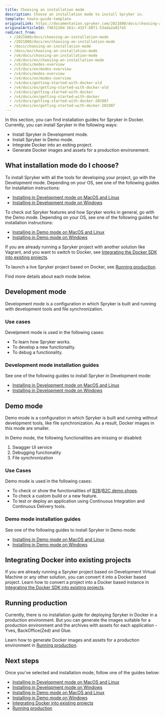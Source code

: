 ```yaml
---
title: Choosing an installation mode
description: Choose an installation mode to install Spryker in.
template: howto-guide-template
originalLink: https://documentation.spryker.com/2021080/docs/choosing-an-installation-mode
originalArticleId: f463210d-1b1c-432f-b0f1-53ada2a017e5
redirect_from:
  - /2021080/docs/choosing-an-installation-mode
  - /2021080/docs/en/choosing-an-installation-mode
  - /docs/choosing-an-installation-mode
  - /docs/en/choosing-an-installation-mode
  - /v6/docs/choosing-an-installation-mode
  - /v6/docs/en/choosing-an-installation-mode
  - /v5/docs/modes-overview
  - /v5/docs/en/modes-overview
  - /v4/docs/modes-overview
  - /v4/docs/en/modes-overview
  - /v4/docs/getting-started-with-docker-old
  - /v4/docs/en/getting-started-with-docker-old
  - /v4/docs/getting-started-with-docker
  - /v4/docs/en/getting-started-with-docker
  - /v3/docs/getting-started-with-docker-201907
  - /v3/docs/en/getting-started-with-docker-201907
---
```



In this section, you can find installation guides for Spryker in Docker. Currently, you can install Spryker in the following ways:
* Install Spryker in Development mode.
* Install Spryker in Demo mode.
* Integrate Docker into an exiting project.
* Generate Docker images and assets for a production environement.


## What installation mode do I choose?

To install Spryker with all the tools for developing your project, go with the Development mode. Depending on your OS, see one of the following guides for installation instructions:
* [Installing in Development mode on MacOS and Linux](/docs/scos/dev/setup/installing-spryker-with-docker/installation-guides/installing-in-development-mode-on-macos-and-linux.html)
* [Installing in Development mode on Windows](/docs/scos/dev/setup/installing-spryker-with-docker/installation-guides/installing-in-development-mode-on-windows.html)

To check out Spryker features and how Spryker works in general, go with the Demo mode. Depending on your OS, see one of the following guides for installation instructions:
* [Installing in Demo mode on MacOS and Linux](/docs/scos/dev/setup/installing-spryker-with-docker/installation-guides/installing-in-demo-mode-on-macos-and-linux.html)
* [Installing in Demo mode on Windows](/docs/scos/dev/setup/installing-spryker-with-docker/installation-guides/installing-in-demo-mode-on-windows.html)


If you are already running a Spryker project with another solution like Vagrant, and you want to switch to Docker, see [Integrating the Docker SDK into existing projects](https://documentation.spryker.com/2021080/docs/integrating-the-docker-SDK-into-existing-projects).

To launch a live Spryker project based on Docker, see [Running production](/docs/scos/dev/setup/installing-spryker-with-docker/installation-guides/running-production.html).

Find more details about each mode below.



## Development mode
Development mode is a configuration in which Spryker is built and running with development tools and file synchronization.

### Use cases
Develpment mode is used in the following cases:
* To learn how Spryker works.
* To develop a new functionality.
* To debug a functionality.

### Development mode installation guides

See one of the following guides to install Spryker in Development mode:
* [Installing in Development mode on MacOS and Linux](/docs/scos/dev/setup/installing-spryker-with-docker/installation-guides/installing-in-development-mode-on-macos-and-linux.html)
* [Installing in Development mode on Windows](/docs/scos/dev/setup/installing-spryker-with-docker/installation-guides/installing-in-development-mode-on-windows.html)

## Demo mode
Demo mode is a configuration in which Spryker is built and running without development tools, like file synchronization. As a result, Docker images in this mode are smaller.

In Demo mode, the following functionalities are missing or disabled:
1. Swagger UI service
2. Debugging functionality
3. File synchronization

### Use Cases
Demo mode is used in the following cases:
* To check or show the functionalities of [B2B](/docs/scos/user/intro-to-spryker/b2b-suite.html)/[B2C demo shops](/docs/scos/user/intro-to-spryker/b2c-suite.html).
* To check a custom build or a new feature.
* To test or deploy an application using Continuous Integration and Continuous Delivery tools.

### Demo mode installation guides

See one of the following guides to install Spryker in Demo mode:
* [Installing in Demo mode on MacOS and Linux](/docs/scos/dev/setup/installing-spryker-with-docker/installation-guides/installing-in-demo-mode-on-macos-and-linux.html)
* [Installing in Demo mode on Windows](/docs/scos/dev/setup/installing-spryker-with-docker/installation-guides/installing-in-demo-mode-on-windows.html)

## Integrating Docker into existing projects

If you are already running a Spryker project based on Development Virtual Machine or any other solution, you can convert it into a Docker based project.
Learn how to convert a project into a Docker based instance in [Integrating the Docker SDK into existing projects](/docs/scos/dev/setup/installing-spryker-with-docker/installation-guides/integrating-the-docker-sdk-into-existing-projects.html).

## Running production

Currently, there is no installation guide for deploying Spryker in Docker in a production environment. But you can generate the images suitable for a production environment and the archives with assets for each application - Yves, BackOffice(Zed) and Glue.

Learn how to generate Docker images and assets for a production environment in [Running production](/docs/scos/dev/setup/installing-spryker-with-docker/installation-guides/running-production.html).

## Next steps
Once you've selected and installation mode, follow one of the guides below:
* [Installing in Development mode on MacOS and Linux](/docs/scos/dev/setup/installing-spryker-with-docker/installation-guides/installing-in-development-mode-on-macos-and-linux.html)
* [Installing in Development mode on Windows](/docs/scos/dev/setup/installing-spryker-with-docker/installation-guides/installing-in-development-mode-on-windows.html)
* [Installing in Demo mode on MacOS and Linux](/docs/scos/dev/setup/installing-spryker-with-docker/installation-guides/installing-in-demo-mode-on-macos-and-linux.html)
* [Installing in Demo mode on Windows](/docs/scos/dev/setup/installing-spryker-with-docker/installation-guides/installing-in-demo-mode-on-windows.html)
* [Integrating Docker into existing projects](/docs/scos/dev/setup/installing-spryker-with-docker/installation-guides/integrating-the-docker-sdk-into-existing-projects.html)
* [Running production](/docs/scos/dev/setup/installing-spryker-with-docker/installation-guides/running-production.html)
